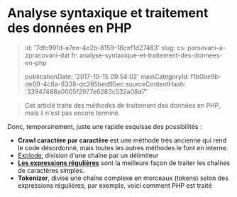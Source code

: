 Analyse syntaxique et traitement des données en PHP
===================================================

> id: '7dfc991d-a7ee-4e2b-8159-16cef1d27483'
> slug:
> 	cs: parsovani-a-zpracovani-dat
> 	fr: analyse-syntaxique-et-traitement-des-donnees-en-php
> 
> publicationDate: '2017-10-15 09:54:02'
> mainCategoryId: f1b0be9b-de09-4c8a-8338-dc285bed95ec
> sourceContentHash: '33947488a0005f2977e6283c532a08d7'

> Cet article traite des méthodes de traitement des données en PHP, mais il n'est pas encore terminé.

Donc, temporairement, juste une rapide esquisse des possibilités :

- **Crawl caractère par caractère** est une méthode très ancienne qui rend le code désordonné, mais toutes les autres méthodes le font en interne.
- <a href="/explode">Explode</a>, division d'une chaîne par un délimiteur
- <a href="/regex">**Les expressions régulières**</a> sont la meilleure façon de traiter les chaînes de caractères simples.
- **Tokenizer**, divise une chaîne complexe en morceaux (tokens) selon des expressions régulières, par exemple, voici comment PHP est traité
